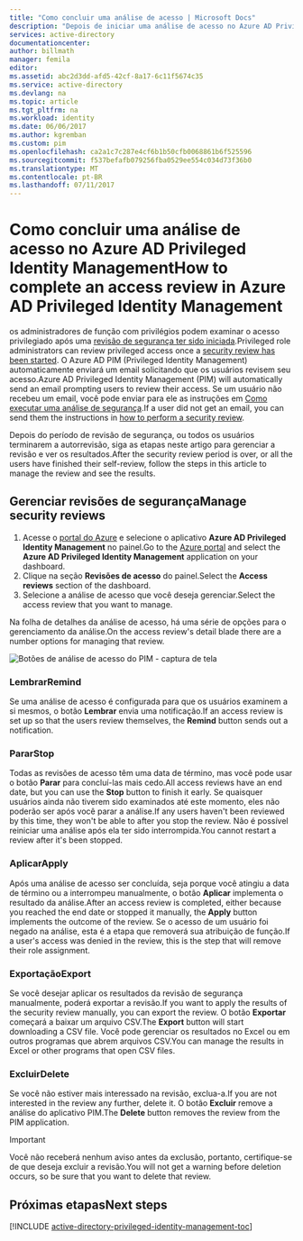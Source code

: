 ```yaml
---
title: "Como concluir uma análise de acesso | Microsoft Docs"
description: "Depois de iniciar uma análise de acesso no Azure AD Privileged Identity Management, saiba como concluí-la e exibir os resultados"
services: active-directory
documentationcenter: 
author: billmath
manager: femila
editor: 
ms.assetid: abc2d3dd-afd5-42cf-8a17-6c11f5674c35
ms.service: active-directory
ms.devlang: na
ms.topic: article
ms.tgt_pltfrm: na
ms.workload: identity
ms.date: 06/06/2017
ms.author: kgremban
ms.custom: pim
ms.openlocfilehash: ca2a1c7c287e4cf6b1b50cfb0068861b6f525596
ms.sourcegitcommit: f537befafb079256fba0529ee554c034d73f36b0
ms.translationtype: MT
ms.contentlocale: pt-BR
ms.lasthandoff: 07/11/2017
---
```

# <a name="how-to-complete-an-access-review-in-azure-ad-privileged-identity-management"></a><span data-ttu-id="6b1eb-103">Como concluir uma análise de acesso no Azure AD Privileged Identity Management</span><span class="sxs-lookup"><span data-stu-id="6b1eb-103">How to complete an access review in Azure AD Privileged Identity Management</span></span>
<span data-ttu-id="6b1eb-104">os administradores de função com privilégios podem examinar o acesso privilegiado após uma [revisão de segurança ter sido iniciada](active-directory-privileged-identity-management-how-to-start-security-review.md).</span><span class="sxs-lookup"><span data-stu-id="6b1eb-104">Privileged role administrators can review privileged access once a [security review has been started](active-directory-privileged-identity-management-how-to-start-security-review.md).</span></span> <span data-ttu-id="6b1eb-105">O Azure AD PIM (Privileged Identity Management) automaticamente enviará um email solicitando que os usuários revisem seu acesso.</span><span class="sxs-lookup"><span data-stu-id="6b1eb-105">Azure AD Privileged Identity Management (PIM) will automatically send an email prompting users to review their access.</span></span> <span data-ttu-id="6b1eb-106">Se um usuário não recebeu um email, você pode enviar para ele as instruções em [Como executar uma análise de segurança](active-directory-privileged-identity-management-how-to-perform-security-review.md).</span><span class="sxs-lookup"><span data-stu-id="6b1eb-106">If a user did not get an email, you can send them the instructions in [how to perform a security review](active-directory-privileged-identity-management-how-to-perform-security-review.md).</span></span>

<span data-ttu-id="6b1eb-107">Depois do período de revisão de segurança, ou todos os usuários terminarem a autorrevisão, siga as etapas neste artigo para gerenciar a revisão e ver os resultados.</span><span class="sxs-lookup"><span data-stu-id="6b1eb-107">After the security review period is over, or all the users have finished their self-review, follow the steps in this article to manage the review and see the results.</span></span>

## <a name="manage-security-reviews"></a><span data-ttu-id="6b1eb-108">Gerenciar revisões de segurança</span><span class="sxs-lookup"><span data-stu-id="6b1eb-108">Manage security reviews</span></span>
1. <span data-ttu-id="6b1eb-109">Acesse o [portal do Azure](https://portal.azure.com/) e selecione o aplicativo **Azure AD Privileged Identity Management** no painel.</span><span class="sxs-lookup"><span data-stu-id="6b1eb-109">Go to the [Azure portal](https://portal.azure.com/) and select the **Azure AD Privileged Identity Management** application on your dashboard.</span></span>
2. <span data-ttu-id="6b1eb-110">Clique na seção **Revisões de acesso** do painel.</span><span class="sxs-lookup"><span data-stu-id="6b1eb-110">Select the **Access reviews** section of the dashboard.</span></span>
3. <span data-ttu-id="6b1eb-111">Selecione a análise de acesso que você deseja gerenciar.</span><span class="sxs-lookup"><span data-stu-id="6b1eb-111">Select the access review that you want to manage.</span></span>

<span data-ttu-id="6b1eb-112">Na folha de detalhes da análise de acesso, há uma série de opções para o gerenciamento da análise.</span><span class="sxs-lookup"><span data-stu-id="6b1eb-112">On the access review's detail blade there are a number options for managing that review.</span></span>

![Botões de análise de acesso do PIM - captura de tela][1]

### <a name="remind"></a><span data-ttu-id="6b1eb-114">Lembrar</span><span class="sxs-lookup"><span data-stu-id="6b1eb-114">Remind</span></span>
<span data-ttu-id="6b1eb-115">Se uma análise de acesso é configurada para que os usuários examinem a si mesmos, o botão **Lembrar** envia uma notificação.</span><span class="sxs-lookup"><span data-stu-id="6b1eb-115">If an access review is set up so that the users review themselves, the **Remind** button sends out a notification.</span></span> 

### <a name="stop"></a><span data-ttu-id="6b1eb-116">Parar</span><span class="sxs-lookup"><span data-stu-id="6b1eb-116">Stop</span></span>
<span data-ttu-id="6b1eb-117">Todas as revisões de acesso têm uma data de término, mas você pode usar o botão **Parar** para concluí-las mais cedo.</span><span class="sxs-lookup"><span data-stu-id="6b1eb-117">All access reviews have an end date, but you can use the **Stop** button to finish it early.</span></span> <span data-ttu-id="6b1eb-118">Se quaisquer usuários ainda não tiverem sido examinados até este momento, eles não poderão ser após você parar a análise.</span><span class="sxs-lookup"><span data-stu-id="6b1eb-118">If any users haven't been reviewed by this time, they won't be able to after you stop the review.</span></span> <span data-ttu-id="6b1eb-119">Não é possível reiniciar uma análise após ela ter sido interrompida.</span><span class="sxs-lookup"><span data-stu-id="6b1eb-119">You cannot restart a review after it's been stopped.</span></span>

### <a name="apply"></a><span data-ttu-id="6b1eb-120">Aplicar</span><span class="sxs-lookup"><span data-stu-id="6b1eb-120">Apply</span></span>
<span data-ttu-id="6b1eb-121">Após uma análise de acesso ser concluída, seja porque você atingiu a data de término ou a interrompeu manualmente, o botão **Aplicar** implementa o resultado da análise.</span><span class="sxs-lookup"><span data-stu-id="6b1eb-121">After an access review is completed, either because you reached the end date or stopped it manually, the **Apply** button implements the outcome of the review.</span></span> <span data-ttu-id="6b1eb-122">Se o acesso de um usuário foi negado na análise, esta é a etapa que removerá sua atribuição de função.</span><span class="sxs-lookup"><span data-stu-id="6b1eb-122">If a user's access was denied in the review, this is the step that will remove their role assignment.</span></span>  

### <a name="export"></a><span data-ttu-id="6b1eb-123">Exportação</span><span class="sxs-lookup"><span data-stu-id="6b1eb-123">Export</span></span>
<span data-ttu-id="6b1eb-124">Se você desejar aplicar os resultados da revisão de segurança manualmente, poderá exportar a revisão.</span><span class="sxs-lookup"><span data-stu-id="6b1eb-124">If you want to apply the results of the security review manually, you can export the review.</span></span> <span data-ttu-id="6b1eb-125">O botão **Exportar** começará a baixar um arquivo CSV.</span><span class="sxs-lookup"><span data-stu-id="6b1eb-125">The **Export** button will start downloading a CSV file.</span></span> <span data-ttu-id="6b1eb-126">Você pode gerenciar os resultados no Excel ou em outros programas que abrem arquivos CSV.</span><span class="sxs-lookup"><span data-stu-id="6b1eb-126">You can manage the results in Excel or other programs that open CSV files.</span></span>

### <a name="delete"></a><span data-ttu-id="6b1eb-127">Excluir</span><span class="sxs-lookup"><span data-stu-id="6b1eb-127">Delete</span></span>
<span data-ttu-id="6b1eb-128">Se você não estiver mais interessado na revisão, exclua-a.</span><span class="sxs-lookup"><span data-stu-id="6b1eb-128">If you are not interested in the review any further, delete it.</span></span> <span data-ttu-id="6b1eb-129">O botão **Excluir** remove a análise do aplicativo PIM.</span><span class="sxs-lookup"><span data-stu-id="6b1eb-129">The **Delete** button removes the review from the PIM application.</span></span>

> [!IMPORTANT]
> <span data-ttu-id="6b1eb-130">Você não receberá nenhum aviso antes da exclusão, portanto, certifique-se de que deseja excluir a revisão.</span><span class="sxs-lookup"><span data-stu-id="6b1eb-130">You will not get a warning before deletion occurs, so be sure that you want to delete that review.</span></span> 

## <a name="next-steps"></a><span data-ttu-id="6b1eb-131">Próximas etapas</span><span class="sxs-lookup"><span data-stu-id="6b1eb-131">Next steps</span></span>
[!INCLUDE [active-directory-privileged-identity-management-toc](../../includes/active-directory-privileged-identity-management-toc.md)]

<!--Image references-->

[1]: ./media/active-directory-privileged-identity-management-how-to-complete-review/PIM_review_buttons.png
